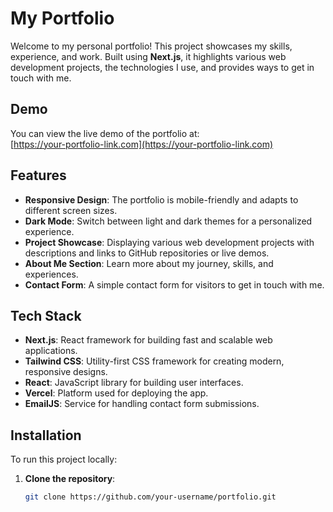 # My Portfolio

Welcome to my personal portfolio! This project showcases my skills, experience, and work. Built using **Next.js**, it highlights various web development projects, the technologies I use, and provides ways to get in touch with me.

## Demo

You can view the live demo of the portfolio at:  
[https://your-portfolio-link.com](https://your-portfolio-link.com)

## Features

- **Responsive Design**: The portfolio is mobile-friendly and adapts to different screen sizes.
- **Dark Mode**: Switch between light and dark themes for a personalized experience.
- **Project Showcase**: Displaying various web development projects with descriptions and links to GitHub repositories or live demos.
- **About Me Section**: Learn more about my journey, skills, and experiences.
- **Contact Form**: A simple contact form for visitors to get in touch with me.

## Tech Stack

- **Next.js**: React framework for building fast and scalable web applications.
- **Tailwind CSS**: Utility-first CSS framework for creating modern, responsive designs.
- **React**: JavaScript library for building user interfaces.
- **Vercel**: Platform used for deploying the app.
- **EmailJS**: Service for handling contact form submissions.

## Installation

To run this project locally:

1. **Clone the repository**:
   ```bash
   git clone https://github.com/your-username/portfolio.git
